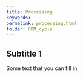 ```yaml
---
title: Processing
keywords:
permalink: processing.html
folder: RDM_cycle
---
```


## Subtitle 1

Some text that you can fill in